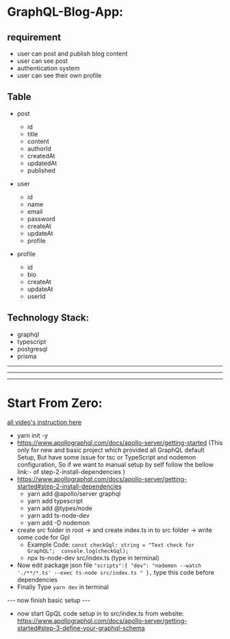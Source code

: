 # GraphQL-Blog-App:

## requirement

- user can post and publish blog content
- user can see post
- authentication system
- user can see their own profile

## Table

- post

  - id
  - title
  - content
  - authorId
  - createdAt
  - updatedAt
  - published

- user

  - id
  - name
  - email
  - password
  - createAt
  - updateAt
  - profile

- profile
  - id
  - bio
  - createAt
  - updateAt
  - userId

## Technology Stack:

- graphql
- typescript
- postgresql
- prisma

---

---

---

# Start From Zero: 
[all video's instruction here ](https://web.programming-hero.com/level2-batch-1/video/level2-batch-1-68-2-initializing-the-project-with-apollo-server)


- yarn init -y
- https://www.apollographql.com/docs/apollo-server/getting-started (This only for new and basic project which provided all GraphQL default Setup, But have some issue for tsc or TypeScript and nodemon configuration, So if we want to manual setup by self follow the bellow link:- of step-2-install-dependencies )
- https://www.apollographql.com/docs/apollo-server/getting-started#step-2-install-dependencies
  - yarn add @apollo/server graphql
  - yarn add typescript
  - yarn add @types/node
  - yarn add ts-node-dev
  - yarn add -D nodemon
- create src folder in root -> and create index.ts in to src folder -> write some code for Gpl
  - Example Code: `const checkGql: string = "Text check for GraphQL";  console.log(checkGql);`
  - npx ts-node-dev src/index.ts (type in terminal)
- Now edit package json file `"scripts":{ "dev": "nodemon --watch './**/*.ts' --exec ts-node src/index.ts " },` type this code before dependencies
- Finally Type `yarn dev` in terminal

--- now finish basic setup ---

- now start GpQL code setup in to src/index.ts from website: https://www.apollographql.com/docs/apollo-server/getting-started#step-3-define-your-graphql-schema

















